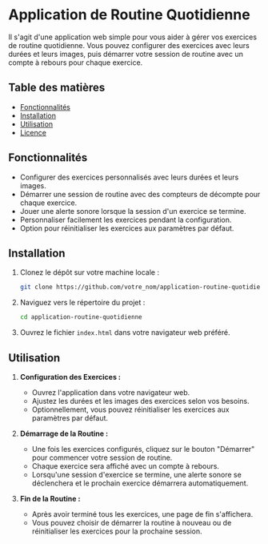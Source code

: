 # Application de Routine Quotidienne

Il s'agit d'une application web simple pour vous aider à gérer vos exercices de routine quotidienne. Vous pouvez configurer des exercices avec leurs durées et leurs images, puis démarrer votre session de routine avec un compte à rebours pour chaque exercice.

## Table des matières

- [Fonctionnalités](#fonctionnalités)
- [Installation](#installation)
- [Utilisation](#utilisation)
- [Licence](#licence)

## Fonctionnalités

- Configurer des exercices personnalisés avec leurs durées et leurs images.
- Démarrer une session de routine avec des compteurs de décompte pour chaque exercice.
- Jouer une alerte sonore lorsque la session d'un exercice se termine.
- Personnaliser facilement les exercices pendant la configuration.
- Option pour réinitialiser les exercices aux paramètres par défaut.

## Installation

1. Clonez le dépôt sur votre machine locale :

   ```bash
   git clone https://github.com/votre_nom/application-routine-quotidienne.git
   ```

2. Naviguez vers le répertoire du projet :

   ```bash
   cd application-routine-quotidienne
   ```

3. Ouvrez le fichier `index.html` dans votre navigateur web préféré.

## Utilisation

1. **Configuration des Exercices :**

   - Ouvrez l'application dans votre navigateur web.
   - Ajustez les durées et les images des exercices selon vos besoins.
   - Optionnellement, vous pouvez réinitialiser les exercices aux paramètres par défaut.

2. **Démarrage de la Routine :**

   - Une fois les exercices configurés, cliquez sur le bouton "Démarrer" pour commencer votre session de routine.
   - Chaque exercice sera affiché avec un compte à rebours.
   - Lorsqu'une session d'exercice se termine, une alerte sonore se déclenchera et le prochain exercice démarrera automatiquement.

3. **Fin de la Routine :**
   - Après avoir terminé tous les exercices, une page de fin s'affichera.
   - Vous pouvez choisir de démarrer la routine à nouveau ou de réinitialiser les exercices pour la prochaine session.
